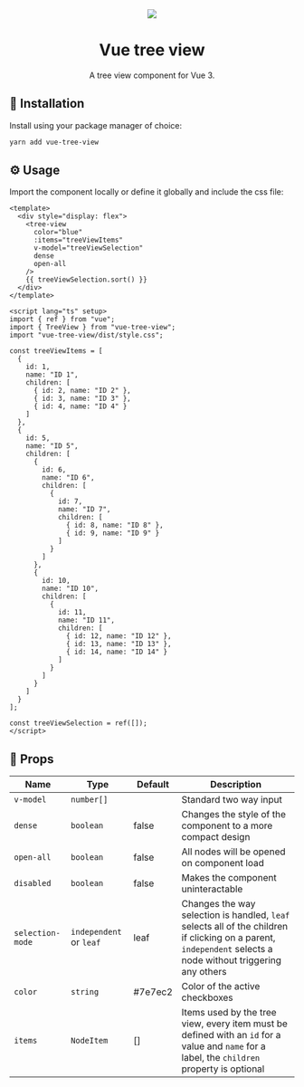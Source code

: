 <div align="center">
  <img src="https://user-images.githubusercontent.com/36193643/236633388-ab400a17-41ba-42a4-a06c-05d62349def2.png" />
</div>

<h1 align=center>Vue tree view</h1>
<p align=center>A tree view component for Vue 3.</p>

## 🚀 Installation

Install using your package manager of choice:

```bash
yarn add vue-tree-view
```

## ⚙️ Usage

Import the component locally or define it globally and include the css file:

```vue
<template>
  <div style="display: flex">
    <tree-view
      color="blue"
      :items="treeViewItems"
      v-model="treeViewSelection"
      dense
      open-all
    />
    {{ treeViewSelection.sort() }}
  </div>
</template>

<script lang="ts" setup>
import { ref } from "vue";
import { TreeView } from "vue-tree-view";
import "vue-tree-view/dist/style.css";

const treeViewItems = [
  {
    id: 1,
    name: "ID 1",
    children: [
      { id: 2, name: "ID 2" },
      { id: 3, name: "ID 3" },
      { id: 4, name: "ID 4" }
    ]
  },
  {
    id: 5,
    name: "ID 5",
    children: [
      {
        id: 6,
        name: "ID 6",
        children: [
          {
            id: 7,
            name: "ID 7",
            children: [
              { id: 8, name: "ID 8" },
              { id: 9, name: "ID 9" }
            ]
          }
        ]
      },
      {
        id: 10,
        name: "ID 10",
        children: [
          {
            id: 11,
            name: "ID 11",
            children: [
              { id: 12, name: "ID 12" },
              { id: 13, name: "ID 13" },
              { id: 14, name: "ID 14" }
            ]
          }
        ]
      }
    ]
  }
];

const treeViewSelection = ref([]);
</script>
```

## 📃 Props

| Name             | Type                    | Default | Description                                                                                                                                                   |
| ---------------- | ----------------------- | ------- | ------------------------------------------------------------------------------------------------------------------------------------------------------------- |
| `v-model`        | `number[]`              |         | Standard two way input                                                                                                                                        |
| `dense`          | `boolean`               | false   | Changes the style of the component to a more compact design                                                                                                   |
| `open-all`       | `boolean`               | false   | All nodes will be opened on component load                                                                                                                    |
| `disabled`       | `boolean`               | false   | Makes the component uninteractable                                                                                                                            |
| `selection-mode` | `independent` or `leaf` | leaf    | Changes the way selection is handled, `leaf` selects all of the children if clicking on a parent, ` independent` selects a node without triggering any others |
| `color`          | `string`                | #7e7ec2 | Color of the active checkboxes                                                                                                                                |
| `items`          | `NodeItem`              | []      | Items used by the tree view, every item must be defined with an `id` for a value and `name` for a label, the `children` property is optional                  |
